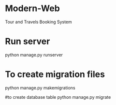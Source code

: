 # Modern-Web
Tour and Travels Booking System

# Run server
python manage.py runserver

# To create migration files
python manage.py makemigrations

#to create database table
python manage.py migrate

